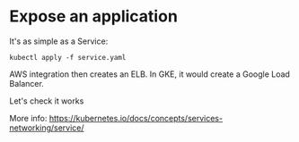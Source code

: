 Expose an application
=====================

It's as simple as a Service:

    kubectl apply -f service.yaml

AWS integration then creates an ELB. In GKE, it would create a Google Load Balancer.

Let's check it works

More info: https://kubernetes.io/docs/concepts/services-networking/service/
